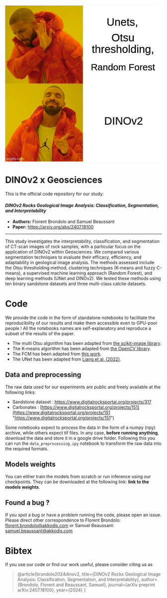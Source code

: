 ![DINOv2!](/image_.png "DINOv2")
# DINOv2 x Geosciences
This is the official code repository for our study:

#### *DINOv2 Rocks Geological Image Analysis: Classification, Segmentation, and Interpretability*
- **Authors:** Florent Brondolo and Samuel Beaussant
- **Paper:** https://arxiv.org/abs/2407.18100

***
This study investigates the interpretability, classification, and segmentation of CT-scan images of rock samples, with a particular focus on the application of DINOv2 within Geosciences. We compared various segmentation techniques to evaluate their efficacy, efficiency, and adaptability in geological image analysis. The methods assessed include the Otsu thresholding method, clustering techniques (K-means and fuzzy C-means), a supervised machine learning approach (Random Forest), and deep learning methods (UNet and DINOv2). We tested these methods using ten binary sandstone datasets and three multi-class calcite datasets. 

# Code
We provide the code in the form of standalone notebooks to facilitate the reproducibility of our results and make them accessible even to GPU-poor people ! All the notebooks names are self-explanatory and reproduce a subset of the results of the paper. 

- The multi Otsu algorithm has been adapted from [the scikit-image library](https://scikit-image.org/docs/stable/auto_examples/segmentation/plot_multiotsu.html).
- The K-means algorithm has been adapted from [the OpenCV library](https://docs.opencv.org/3.4/d1/d5c/tutorial_py_kmeans_opencv.html).
- The FCM has been adapted from [this work](https://github.com/jeongHwarr/various_FCM_segmentation/blob/master/FCM.py).
- The UNet has been adapted from [Liang et al. (2022)](https://www.sciencedirect.com/science/article/abs/pii/S0098300422001662).

## Data and preprocessing
The raw data used for our experiments are public and freely available at the following links:
- Sandstone dataset : https://www.digitalrocksportal.org/projects/317
- Carbonates : [https://www.digitalrocksportal.org/projects/151](https://www.digitalrocksportal.org/projects/151 "https://www.digitalrocksportal.org/projects/151")

Some notebooks expect to process the data in the form of a numpy (npy) archive, while others expect tif files. In any case, **before running anything**, download the data and store it in a google drive folder. Following this you can run the `data_preprocessing.ipy` notebook to transform the raw data into the required formats. 

## Models weights
You can either train the models from scratch or run inference using our checkpoints. They can be downloaded at the following link: **link to the models weights**.  

## Found a bug ?
If you spot a bug or have a problem running the code, please open an issue.
Please direct other correspondence to Florent Brondolo: [florent.brondolo@akkodis.com](mailto:florent.brondolo@akkodis.com)
or Samuel Beaussant: [samuel.beaussant@akkodis.com](mailto:samuel.beaussant@akkodis.com)

# Bibtex
If you use our code or find our work useful, please consider citing us as
> @article{brondolo2024dinov2,
  title={DINOv2 Rocks Geological Image Analysis: Classification, Segmentation, and Interpretability},
  author={Brondolo, Florent and Beaussant, Samuel},
  journal={arXiv preprint arXiv:2407.18100},
  year={2024}
}

